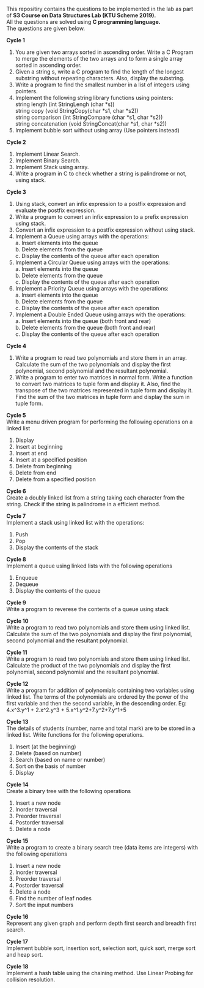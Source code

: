 This repositiry contains the questions to be implemented in the lab as part of **S3 Course on Data Structures Lab (KTU Scheme 2019).**  
All the questions are solved using **C programming language.**  
The questions are given below.  

**Cycle 1**  
1. You are given two arrays sorted in ascending order. Write a C Program to merge the elements of the two arrays and to form a single array sorted in ascending order.  
2. Given a string s, write a C program to find the length of the longest substring without repeating characters. Also, display the substring.  
3. Write a program to find the smallest number in a list of integers using pointers.  
4. Implement the following string library functions using pointers:  
                           string length (int StringLengh (char *s))  
                           string copy (void StringCopy(char *s1, char *s2))  
                           string comparison (int StringCompare (char *s1, char *s2))  
                           string concatenation (void StringConcat(char *s1, char *s2))  
5. Implement bubble sort without using array (Use pointers instead)  

**Cycle 2**  
1. Implement Linear Search.  
2. Implement Binary Search.  
3. Implement Stack using array.  
4. Write a program in C to check whether a string is palindrome or not, using stack.

**Cycle 3**  
1.	Using stack, convert an infix expression to a postfix expression and evaluate the postfix expression.  
2.	Write a program to convert an infix expression to a prefix expression using stack.  
3.	Convert an infix expression to a postfix expression without using stack.  
4.	Implement a Queue using arrays with the operations:  
             a.	Insert elements into the queue  
             b.	Delete elements from the queue  
             c.	Display the contents of the queue after each operation  
5.	Implement a Circular Queue using arrays with the operations:  
            a.	Insert elements into the queue  
            b.	Delete elements from the queue  
            c.	Display the contents of the queue after each operation  
6.	Implement a Priority Queue using arrays with the operations:  
            a.	Insert elements into the queue  
            b.	Delete elements from the queue  
            c.	Display the contents of the queue after each operation  
7.	Implement a Double Ended Queue using arrays with the operations:  
           a.	Insert elements into the queue (both front and rear)  
           b.	Delete elements from the queue (both front and rear)  
           c.	Display the contents of the queue after each operation  

**Cycle 4**
1. Write a program to read two polynomials and store them in an array. Calculate the sum of the two polynomials and display the first polynomial, second polynomial and the resultant polynomial.  
2. Write a program to enter two matrices in normal form. Write a function to convert two matrices to tuple form and display it. Also, find the transpose of the two matrices represented in tuple form and display it. Find the sum of the two matrices in tuple form and display the sum in tuple form.  

**Cycle 5**  
Write a menu driven program for performing the following operations on a linked list  
1. Display  
2. Insert at beginning  
3. Insert at end  
4. Insert at a specified position  
5. Delete from beginning  
6. Delete from end  
7. Delete from a specified position

**Cycle 6**  
Create a doubly linked list from a string taking each character from the string. Check if the string is palindrome in a efficient method.   

**Cycle 7**  
Implement a stack using linked list with the operations:  
1. Push   
2. Pop  
3. Display the contents of the stack

**Cycle 8**  
Implement a queue using linked lists with the following operations  
1. Enqueue  
2. Dequeue  
3. Display the contents of the queue

**Cycle 9**  
Write a program to reverese the contents of a queue using stack  

**Cycle 10**  
Write a program to read two polynomials and store them using linked list. Calculate the sum of the two polynomials and display the first polynomial, second polynomial and the resultant polynomial.  

**Cycle 11**  
Write a program to read two polynomials and store them using linked list. Calculate the product of the two polynomials and display the first polynomial, second polynomial and the resultant polynomial.  

**Cycle 12**  
Write a program for addition of polynomials containing two variables using linked list. The terms of the polynomials are ordered by the power of the first variable and then the second variable, in the descending order. Eg: 4.x^3.y^1 + 2.x^2.y^3 + 5.x^1.y^2+7.y^2+7.y^1+5  

**Cycle 13**  
The details of students (number, name and total mark) are to be stored in a linked list. Write functions for the following operations.   
1. Insert (at the beginning)  
2. Delete (based on number)  
3. Search (based on name or number)  
4. Sort on the basis of number  
5. Display

**Cycle 14**  
Create a binary tree with the following operations  
1. Insert a new node  
2. Inorder traversal  
3. Preorder traversal  
4. Postorder traversal  
5. Delete a node

**Cycle 15**  
Write a program to create a binary search tree (data items are integers) with the following operations  
1. Insert a new node  
2. Inorder traversal  
3. Preorder traversal  
4. Postorder traversal  
5. Delete a node  
6. Find the number of leaf nodes  
7. Sort the input numbers

**Cycle 16**  
Represent any given graph and perform depth first search and breadth first search.  

**Cycle 17**  
Implement bubble sort, insertion sort, selection sort, quick sort, merge sort and heap sort.  

**Cycle 18**  
Implement a hash table using the chaining method. Use Linear Probing for collision resolution.  
